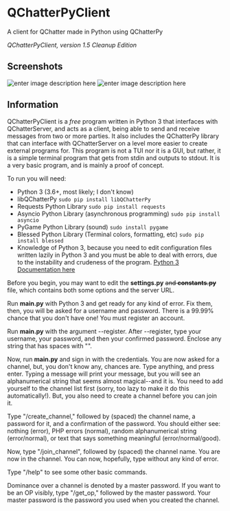 
# QChatterPyClient
A client for QChatter made in Python using QChatterPy

*QChatterPyClient, version 1.5*
*Cleanup Edition*

## Screenshots
![enter image description here](https://i.ibb.co/6mGj4py/2019-05-05-152410-1213x626-scrot.png)
![enter image description here](https://i.ibb.co/7QCZ4Jv/2019-05-05-162659-1336x717-scrot.png)
## Information
QChatterPyClient is a *free* program written in Python 3 that interfaces with QChatterServer, and acts as a client, being able to send and receive messages from two or more parties. It also includes the QChatterPy library that can interface with QChatterServer on a level more easier to create external programs for. This program is not a TUI nor it is a GUI, but rather, it is a simple terminal program that gets from stdin and outputs to stdout. It is a very basic program, and is mainly a proof of concept.

To run you will need:

 - Python 3 (3.6+, most likely; I don't know)
 - libQChatterPy `sudo pip install libQChatterPy`
 - Requests Python Library `sudo pip install requests`
 - Asyncio Python Library (asynchronous programming)  `sudo pip install asyncio`
 - PyGame Python Library (sound) `sudo install pygame`
 - Blessed Python Library (Terminal colors, formatting, etc) `sudo pip install blessed`
 - Knowledge of Python 3, because you need to edit configuration files written lazily in Python 3 and you must be able to deal with errors, due to the instability and crudeness of the program. [Python 3 Documentation here](https://docs.python.org/3/)

Before you begin, you may want to edit the **settings.py** ~~and **constants.py**~~ file, which contains both some options and the server URL. 

Run **main.py** with Python 3 and get ready for any kind of error. Fix them, then, you will be asked for a username and password. There is a 99.99% chance that you don't have one! You must register an account. 

Run **main.py** with the argument --register. After --register, type your username, your password, and then your confirmed password. Enclose any string that has spaces with "".

Now, run **main.py** and sign in with the credentials. You are now asked for a channel, but, you don't know any, chances are. Type anything, and press enter. Typing a message will print your message, but you will see an alphanumerical string that seems almost magical--and it is. You need to add yourself to the channel list first (sorry, too lazy to make it do this automatically!). But, you also need to create a channel before you can join it.

Type "/create_channel," followed by (spaced) the channel name, a password for it, and a confirmation of the password. You should either see: nothing (error), PHP errors (normal), random alphanumerical string (error/normal), or text that says something meaningful (error/normal/good). 

Now, type "/join_channel", followed by (spaced) the channel name. You are now in the channel. You can now, hopefully, type without any kind of error.

Type "/help" to see some other basic commands.

Dominance over a channel is denoted by a master password. If you want to be an OP visibly, type "/get_op," followed by the master password. Your master password is the password you used when you created the channel.

 
